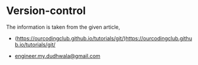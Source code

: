 # Version-control
The information is taken from the given article,

- (https://ourcodingclub.github.io/tutorials/git/)https://ourcodingclub.github.io/tutorials/git/

- engineer.my.dudhwala@gmail.com
